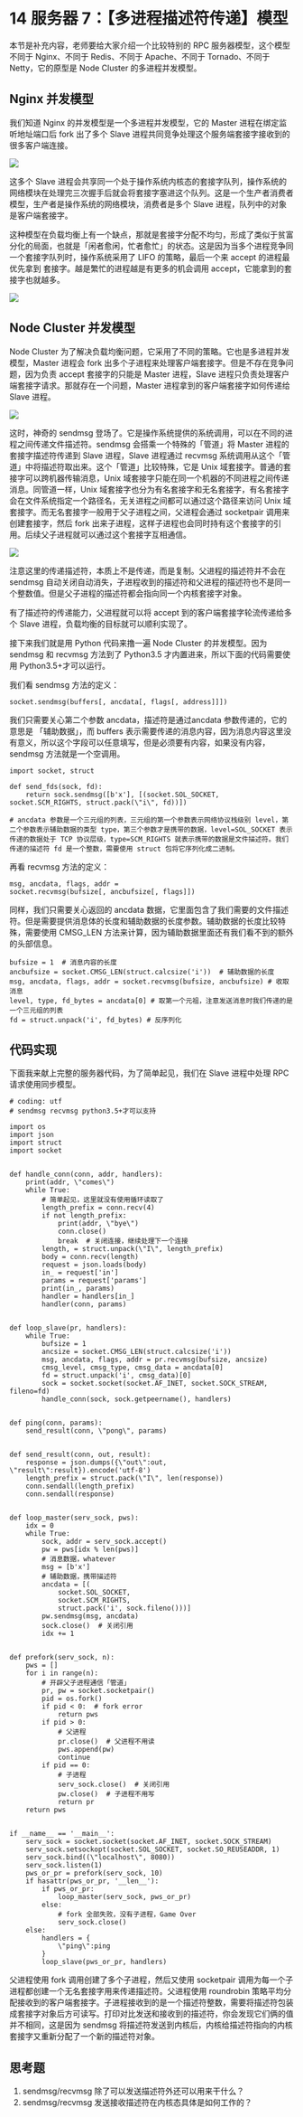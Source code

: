 # 14 服务器 7：【多进程描述符传递】模型

本节是补充内容，老师要给大家介绍一个比较特别的 RPC 服务器模型，这个模型不同于 Nginx、不同于 Redis、不同于 Apache、不同于 Tornado、不同于 Netty，它的原型是 Node Cluster 的多进程并发模型。

## Nginx 并发模型

我们知道 Nginx 的并发模型是一个多进程并发模型，它的 Master 进程在绑定监听地址端口后 fork 出了多个 Slave 进程共同竞争处理这个服务端套接字接收到的很多客户端连接。


![](https://user-gold-cdn.xitu.io/2018/9/2/16599c91138fd139?w=1544&h=902&f=png&s=209124)

这多个 Slave 进程会共享同一个处于操作系统内核态的套接字队列，操作系统的网络模块在处理完三次握手后就会将套接字塞进这个队列。这是一个生产者消费者模型，生产者是操作系统的网络模块，消费者是多个 Slave 进程，队列中的对象是客户端套接字。

这种模型在负载均衡上有一个缺点，那就是套接字分配不均匀，形成了类似于贫富分化的局面，也就是「闲者愈闲，忙者愈忙」的状态。这是因为当多个进程竞争同一个套接字队列时，操作系统采用了 LIFO 的策略，最后一个来 accept 的进程最优先拿到 套接字。越是繁忙的进程越是有更多的机会调用 accept，它能拿到的套接字也就越多。


![](https://user-gold-cdn.xitu.io/2018/9/2/16599caa54c9cf6a?w=1208&h=464&f=png&s=78243)

## Node Cluster 并发模型

Node Cluster 为了解决负载均衡问题，它采用了不同的策略。它也是多进程并发模型，Master 进程会 fork 出多个子进程来处理客户端套接字。但是不存在竞争问题，因为负责 accept 套接字的只能是 Master 进程，Slave 进程只负责处理客户端套接字请求。那就存在一个问题，Master 进程拿到的客户端套接字如何传递给 Slave 进程。

![](https://user-gold-cdn.xitu.io/2018/9/2/16599c93d60337bf?w=1526&h=1012&f=png&s=225527)

这时，神奇的 sendmsg 登场了。它是操作系统提供的系统调用，可以在不同的进程之间传递文件描述符。sendmsg 会搭乘一个特殊的「管道」将 Master 进程的套接字描述符传递到 Slave 进程，Slave 进程通过 recvmsg 系统调用从这个「管道」中将描述符取出来。这个「管道」比较特殊，它是 Unix 域套接字。普通的套接字可以跨机器传输消息，Unix 域套接字只能在同一个机器的不同进程之间传递消息。同管道一样，Unix 域套接字也分为有名套接字和无名套接字，有名套接字会在文件系统指定一个路径名，无关进程之间都可以通过这个路径来访问 Unix 域套接字。而无名套接字一般用于父子进程之间，父进程会通过 socketpair 调用来创建套接字，然后 fork 出来子进程，这样子进程也会同时持有这个套接字的引用。后续父子进程就可以通过这个套接字互相通信。

![](https://user-gold-cdn.xitu.io/2018/9/2/16599c9ecb300f2d?w=1196&h=866&f=png&s=129386)

注意这里的传递描述符，本质上不是传递，而是复制。父进程的描述符并不会在 sendmsg 自动关闭自动消失，子进程收到的描述符和父进程的描述符也不是同一个整数值。但是父子进程的描述符都会指向同一个内核套接字对象。

有了描述符的传递能力，父进程就可以将 accept 到的客户端套接字轮流传递给多个 Slave 进程，负载均衡的目标就可以顺利实现了。

接下来我们就是用 Python 代码来撸一遍 Node Cluster 的并发模型。因为 sendmsg 和 recvmsg 方法到了 Python3.5 才内置进来，所以下面的代码需要使用 Python3.5+才可以运行。

我们看 sendmsg 方法的定义：

```
socket.sendmsg(buffers[, ancdata[, flags[, address]]])
```

我们只需要关心第二个参数 ancdata，描述符是通过ancdata 参数传递的，它的意思是 「辅助数据」，而 buffers 表示需要传递的消息内容，因为消息内容这里没有意义，所以这个字段可以任意填写，但是必须要有内容，如果没有内容，sendmsg 方法就是一个空调用。

```
import socket, struct

def send_fds(sock, fd):
    return sock.sendmsg([b'x'], [(socket.SOL_SOCKET, socket.SCM_RIGHTS, struct.pack(\"i\", fd))])
    
# ancdata 参数是一个三元组的列表，三元组的第一个参数表示网络协议栈级别 level，第二个参数表示辅助数据的类型 type，第三个参数才是携带的数据，level=SOL_SOCKET 表示传递的数据处于 TCP 协议层级，type=SCM_RIGHTS 就表示携带的数据是文件描述符。我们传递的描述符 fd 是一个整数，需要使用 struct 包将它序列化成二进制。
```

再看 recvmsg 方法的定义：

```
msg, ancdata, flags, addr = socket.recvmsg(bufsize[, ancbufsize[, flags]])
```

同样，我们只需要关心返回的 ancdata 数据，它里面包含了我们需要的文件描述符。但是需要提供消息体的长度和辅助数据的长度参数。辅助数据的长度比较特殊，需要使用 CMSG_LEN 方法来计算，因为辅助数据里面还有我们看不到的额外的头部信息。

```
bufsize = 1  # 消息内容的长度
ancbufsize = socket.CMSG_LEN(struct.calcsize('i'))  # 辅助数据的长度
msg, ancdata, flags, addr = socket.recvmsg(bufsize, ancbufsize) # 收取消息
level, type, fd_bytes = ancdata[0] # 取第一个元祖，注意发送消息时我们传递的是一个三元组的列表
fd = struct.unpack('i', fd_bytes) # 反序列化
```

## 代码实现

下面我来献上完整的服务器代码，为了简单起见，我们在 Slave 进程中处理 RPC 请求使用同步模型。

```
# coding: utf
# sendmsg recvmsg python3.5+才可以支持

import os
import json
import struct
import socket


def handle_conn(conn, addr, handlers):
    print(addr, \"comes\")
    while True:
        # 简单起见，这里就没有使用循环读取了
        length_prefix = conn.recv(4)
        if not length_prefix:
            print(addr, \"bye\")
            conn.close()
            break  # 关闭连接，继续处理下一个连接
        length, = struct.unpack(\"I\", length_prefix)
        body = conn.recv(length)
        request = json.loads(body)
        in_ = request['in']
        params = request['params']
        print(in_, params)
        handler = handlers[in_]
        handler(conn, params)


def loop_slave(pr, handlers):
    while True:
        bufsize = 1
        ancsize = socket.CMSG_LEN(struct.calcsize('i'))
        msg, ancdata, flags, addr = pr.recvmsg(bufsize, ancsize)
        cmsg_level, cmsg_type, cmsg_data = ancdata[0]
        fd = struct.unpack('i', cmsg_data)[0]
        sock = socket.socket(socket.AF_INET, socket.SOCK_STREAM, fileno=fd)
        handle_conn(sock, sock.getpeername(), handlers)


def ping(conn, params):
    send_result(conn, \"pong\", params)


def send_result(conn, out, result):
    response = json.dumps({\"out\":out, \"result\":result}).encode('utf-8')
    length_prefix = struct.pack(\"I\", len(response))
    conn.sendall(length_prefix)
    conn.sendall(response)


def loop_master(serv_sock, pws):
    idx = 0
    while True:
        sock, addr = serv_sock.accept()
        pw = pws[idx % len(pws)]
        # 消息数据，whatever
        msg = [b'x']
        # 辅助数据，携带描述符
        ancdata = [(
            socket.SOL_SOCKET,
            socket.SCM_RIGHTS,
            struct.pack('i', sock.fileno()))]
        pw.sendmsg(msg, ancdata)
        sock.close()  # 关闭引用
        idx += 1


def prefork(serv_sock, n):
    pws = []
    for i in range(n):
        # 开辟父子进程通信「管道」
        pr, pw = socket.socketpair()
        pid = os.fork()
        if pid < 0:  # fork error
            return pws
        if pid > 0:
            # 父进程
            pr.close()  # 父进程不用读
            pws.append(pw)
            continue
        if pid == 0:
            # 子进程
            serv_sock.close()  # 关闭引用
            pw.close()  # 子进程不用写
            return pr
    return pws


if __name__ == '__main__':
    serv_sock = socket.socket(socket.AF_INET, socket.SOCK_STREAM)
    serv_sock.setsockopt(socket.SOL_SOCKET, socket.SO_REUSEADDR, 1)
    serv_sock.bind((\"localhost\", 8080))
    serv_sock.listen(1)
    pws_or_pr = prefork(serv_sock, 10)
    if hasattr(pws_or_pr, '__len__'):
        if pws_or_pr:
            loop_master(serv_sock, pws_or_pr)
        else:
            # fork 全部失败，没有子进程，Game Over
            serv_sock.close()
    else:
        handlers = {
            \"ping\":ping
        }
        loop_slave(pws_or_pr, handlers)
```

父进程使用 fork 调用创建了多个子进程，然后又使用 socketpair 调用为每一个子进程都创建一个无名套接字用来传递描述符。父进程使用 roundrobin 策略平均分配接收到的客户端套接字。子进程接收到的是一个描述符整数，需要将描述符包装成套接字对象后方可读写。打印对比发送和接收到的描述符，你会发现它们俩的值并不相同，这是因为 sendmsg 将描述符发送到内核后，内核给描述符指向的内核套接字又重新分配了一个新的描述符对象。


## 思考题

1. sendmsg/recvmsg 除了可以发送描述符外还可以用来干什么？
2. sendmsg/recvmsg 发送接收描述符在内核态具体是如何工作的？



